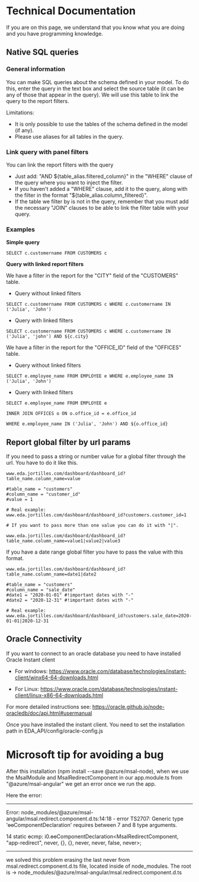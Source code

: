 # Technical Documentation

If you are on this page, we understand that you know what you are doing and you have programming knowledge.

## Native SQL queries

### General information

You can make SQL queries about the schema defined in your model. To do this, enter the query in the text box and select the source table (it can be any of those that appear in the query). We will use this table to link the query to the report filters.

Limitations:

* It is only possible to use the tables of the schema defined in the model (if any).
* Please use aliases for all tables in the query.

### Link query with panel filters

You can link the report filters with the query

* Just add: "AND ${table_alias.filtered_column}" in the "WHERE" clause of the query where you want to inject the filter.
* If you haven't added a "WHERE" clause, add it to the query, along with the filter in the format "${table_alias.column_filtered}".
* If the table we filter by is not in the query, remember that you must add the necessary "JOIN" clauses to be able to link the filter table with your query.

### Examples

**Simple query**

```
SELECT c.customername FROM CUSTOMERS c
```

**Query with linked report filters**

We have a filter in the report for the "CITY" field of the "CUSTOMERS" table.

* Query without linked filters

```
SELECT c.customername FROM CUSTOMERS c WHERE c.customername IN ('Julia', 'John')
```

* Query with linked filters

```
SELECT c.customername FROM CUSTOMERS c WHERE c.customername IN ('Julia', 'john') AND ${c.city}
```

We have a filter in the report for the "OFFICE_ID" field of the "OFFICES" table.

* Query without linked filters

```
SELECT e.employee_name FROM EMPLOYEE e WHERE e.employee_name IN ('Julia', 'John')
```

* Query with linked filters

```
SELECT e.employee_name FROM EMPLOYEE e

INNER JOIN OFFICES o ON o.office_id = e.office_id

WHERE e.employee_name IN ('Julia', 'John') AND ${o.office_id}
```

## Report global filter by url params

If you need to pass a string or number value for a global filter through the url. You have to do it like this.

```
www.eda.jortilles.com/dashboard/dashboard_id?table_name.column_name=value

#table_name = "customers"
#column_name = "customer_id"
#value = 1

# Real example:
www.eda.jortilles.com/dashboard/dashboard_id?customers.customer_id=1

# If you want to pass more than one value you can do it with "|".

www.eda.jortilles.com/dashboard/dashboard_id?table_name.column_name=value1|value2|value3

```

If you have a date range global filter you have to pass the value with this format.

```
www.eda.jortilles.com/dashboard/dashboard_id?table_name.column_name=date1|date2

#table_name = "customers"
#column_name = "sale_date"
#date1 = "2020-01-01" #!important dates with "-"
#date2 = "2020-12-31" #!important dates with "-"

# Real example:
www.eda.jortilles.com/dashboard/dashboard_id?customers.sale_date=2020-01-01|2020-12-31
```



## Oracle Connectivity

If you want to connect to an oracle database you need to have installed Oracle Instant client 

* For windows: https://www.oracle.com/database/technologies/instant-client/winx64-64-downloads.html

* For Linux: https://www.oracle.com/database/technologies/instant-client/linux-x86-64-downloads.html

For more detailed instructions see: https://oracle.github.io/node-oracledb/doc/api.html#usermanual

Once you have installed the instant client. You need to set the installation path in EDA_API/config/oracle-config.js


# Microsoft tip for avoiding a bug 

After this installation (npm install --save @azure/msal-node), when we use the MsalModule and MsalRedirectComponent 
in our app.module.ts from "@azure/msal-angular" we get an error once we run the app. 

Here the error:

------

Error: node_modules/@azure/msal-angular/msal.redirect.component.d.ts:14:18 - error TS2707: Generic type 'ɵɵComponentDeclaration' requires between 7 and 8 type arguments.

14     static ɵcmp: i0.ɵɵComponentDeclaration<MsalRedirectComponent, "app-redirect", never, {}, {}, never, never, false, never>;

------

we solved this problem erasing the last never from msal.redirect.component.d.ts file, located inside of node_modules.
The root is -> node_modules/@azure/msal-angular/msal.redirect.component.d.ts

